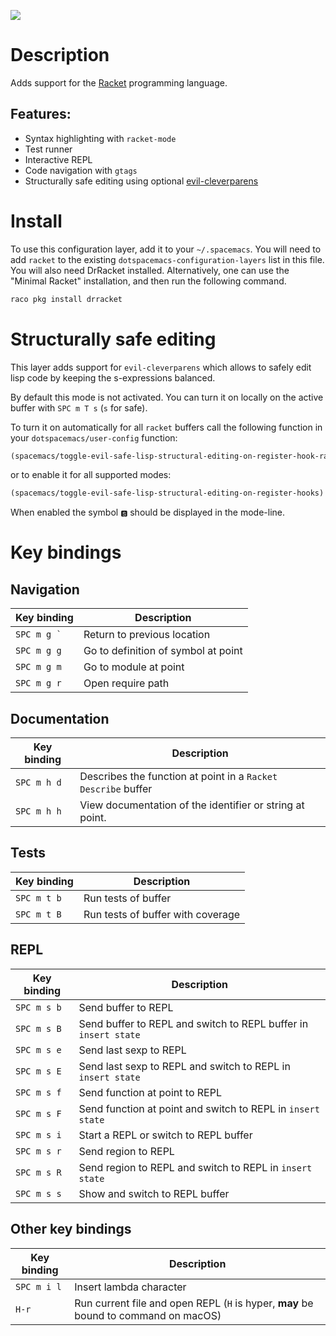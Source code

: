 ![](img/racket.png)

Description
===========

Adds support for the [Racket](http://racket-lang.org/) programming
language.

Features:
---------

-   Syntax highlighting with `racket-mode`
-   Test runner
-   Interactive REPL
-   Code navigation with `gtags`
-   Structurally safe editing using optional
    [evil-cleverparens](https://github.com/luxbock/evil-cleverparens)

Install
=======

To use this configuration layer, add it to your `~/.spacemacs`. You will
need to add `racket` to the existing `dotspacemacs-configuration-layers`
list in this file. You will also need DrRacket installed. Alternatively,
one can use the "Minimal Racket" installation, and then run the
following command.

``` Bash
raco pkg install drracket
```

Structurally safe editing
=========================

This layer adds support for `evil-cleverparens` which allows to safely
edit lisp code by keeping the s-expressions balanced.

By default this mode is not activated. You can turn it on locally on the
active buffer with `SPC m T s` (`s` for safe).

To turn it on automatically for all `racket` buffers call the following
function in your `dotspacemacs/user-config` function:

``` commonlisp
(spacemacs/toggle-evil-safe-lisp-structural-editing-on-register-hook-racket-mode)
```

or to enable it for all supported modes:

``` commonlisp
(spacemacs/toggle-evil-safe-lisp-structural-editing-on-register-hooks)
```

When enabled the symbol `🆂` should be displayed in the mode-line.

Key bindings
============

Navigation
----------

| Key binding     | Description                         |
|-----------------|-------------------------------------|
| `` SPC m g ` `` | Return to previous location         |
| `SPC m g g`     | Go to definition of symbol at point |
| `SPC m g m`     | Go to module at point               |
| `SPC m g r`     | Open require path                   |

Documentation
-------------

| Key binding | Description                                                   |
|-------------|---------------------------------------------------------------|
| `SPC m h d` | Describes the function at point in a `Racket Describe` buffer |
| `SPC m h h` | View documentation of the identifier or string at point.      |

Tests
-----

| Key binding | Description                       |
|-------------|-----------------------------------|
| `SPC m t b` | Run tests of buffer               |
| `SPC m t B` | Run tests of buffer with coverage |

REPL
----

| Key binding | Description                                                     |
|-------------|-----------------------------------------------------------------|
| `SPC m s b` | Send buffer to REPL                                             |
| `SPC m s B` | Send buffer to REPL and switch to REPL buffer in `insert state` |
| `SPC m s e` | Send last sexp to REPL                                          |
| `SPC m s E` | Send last sexp to REPL and switch to REPL in `insert state`     |
| `SPC m s f` | Send function at point to REPL                                  |
| `SPC m s F` | Send function at point and switch to REPL in `insert state`     |
| `SPC m s i` | Start a REPL or switch to REPL buffer                           |
| `SPC m s r` | Send region to REPL                                             |
| `SPC m s R` | Send region to REPL and switch to REPL in `insert state`        |
| `SPC m s s` | Show and switch to REPL buffer                                  |

Other key bindings
------------------

| Key binding | Description                                                                         |
|-------------|-------------------------------------------------------------------------------------|
| `SPC m i l` | Insert lambda character                                                             |
| `H-r`       | Run current file and open REPL (`H` is hyper, **may** be bound to command on macOS) |
